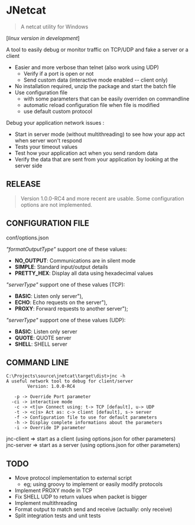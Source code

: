 # JNetcat

> A netcat utility for Windows  

[*linux version in development*]

A tool to easily debug or monitor traffic on TCP/UDP and fake a server or a client
  * Easier and more verbose than telnet (also work using UDP)
    + Verify if a port is open or not
    + Send custom data (interactive mode enabled -- client only)
  * No installation required, unzip the package and start the batch file
  * Use configuration file
    + with some parameters that can be easily overriden on commandline
    + automatic reload configuration file when file is modified
    + use default custom protocol
  
Debug your application network issues :
  * Start in server mode (without multithreading) to see how your app act when server won't respond
  * Tests your timeout values
  * Test how your application act when you send random data
  * Verify the data that are sent from your application by looking at the server side
 
## RELEASE

> Version 1.0.0-RC4 and more recent are usable. Some configuration options are not implemented.

## CONFIGURATION FILE

conf/options.json

*"formatOutputType"* support one of these values:  
  * **NO_OUTPUT**:  Communications are in silent mode  
  * **SIMPLE**:     Standard input/output details  
  * **PRETTY_HEX**: Display all data using hexadecimal values  

*"serverType"* support one of these values (TCP): 
  * **BASIC**:  Listen only server"),
  * **ECHO**:   Echo requests on the server"),
  * **PROXY**:  Forward requests to another server");
  
*"serverType"* support one of these values (UDP):  
  * **BASIC**:  Listen only server  
  * **QUOTE**:  QUOTE server  
  * **SHELL**:  SHELL server  

## COMMAND LINE

```
C:\Projects\source\jnetcat\target\dist>jnc -h
A useful network tool to debug for client/server
        Version: 1.0.0-RC4

   -p -> Override Port parameter
  -ci -> interactive mode
   -c -> <t|u> Connect using: t-> TCP [default], u-> UDP
   -t -> <c|s> Act as: c-> client [default], s-> server
   -f -> Configuration file to use for default parameters
   -h -> Display complete informations about the parameters
   -i -> Override IP parameter
```

jnc-client => start as a client (using options.json for other parameters)  
jnc-server => start as a server (using options.json for other parameters)  

## TODO

* Move protocol implementation to external script 
  + eg; using groovy to implement or easily modify protocols
* Implement PROXY mode in TCP
* Fix SHELL UDP to return values when packet is bigger
* Implement multithreading
* Format output to match send and receive (actually: only receive)
* Split integration tests and unit tests 

